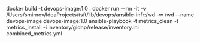 docker build -t devops-image:1.0 .
docker run --rm -it -v /Users/smirnov/IdeaProjects/tsft/lib/devops/ansible-infr:/wd -w /wd --name devops-image devops-image:1.0
ansible-playbook -t metrics_clean -t metrics_install -i inventory/gidnp/release/inventory.ini combined_metrics.yml